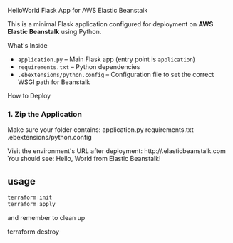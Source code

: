  HelloWorld Flask App for AWS Elastic Beanstalk

This is a minimal Flask application configured for deployment on **AWS Elastic Beanstalk** using Python.

What's Inside

- `application.py` – Main Flask app (entry point is `application`)
- `requirements.txt` – Python dependencies
- `.ebextensions/python.config` – Configuration file to set the correct WSGI path for Beanstalk

 How to Deploy

### 1. Zip the Application
Make sure your folder contains:
application.py
requirements.txt
.ebextensions/python.config



Visit the environment's URL after deployment:
http://<your-environment>.elasticbeanstalk.com
You should see:
Hello, World from Elastic Beanstalk!


## usage

```bash
terraform init
terraform apply

```
and remember to clean up

terraform destroy